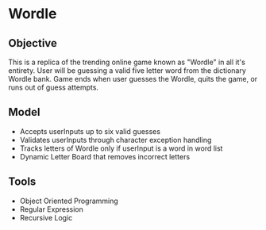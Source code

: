 # Wordle

## Objective

This is a replica of the trending online game known as "Wordle" in all it's entirety. User will be guessing a valid five letter word from the dictionary Wordle bank.
Game ends when user guesses the Wordle, quits the game, or runs out of guess attempts.

## Model

- Accepts userInputs up to six valid guesses
- Validates userInputs through character exception handling
- Tracks letters of Wordle only if userInput is a word in word list
- Dynamic Letter Board that removes incorrect letters

## Tools

- Object Oriented Programming
- Regular Expression
- Recursive Logic
